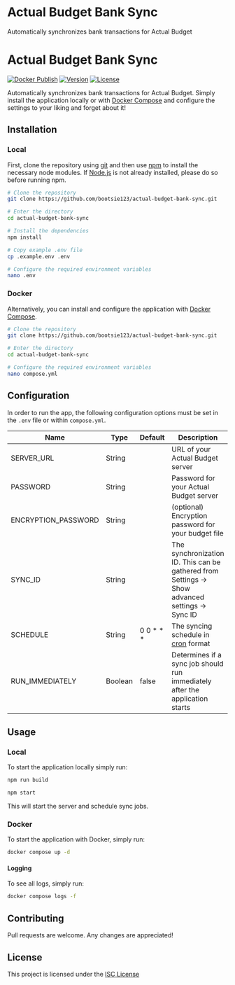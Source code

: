 # Actual Budget Bank Sync

Automatically synchronizes bank transactions for Actual Budget

# Actual Budget Bank Sync

[![Docker Publish](https://github.com/bootsie123/actual-budget-bank-sync/actions/workflows/docker-publish.yml/badge.svg)](https://github.com/bootsie123/actual-budget-bank-sync/actions/workflows/docker-publish.yml)
[![Version](https://img.shields.io/github/package-json/v/bootsie123/actual-budget-bank-sync)](https://github.com/bootsie123/actual-budget-bank-sync/blob/main/package.json)
[![License](https://img.shields.io/github/license/bootsie123/actual-budget-bank-sync)](https://github.com/bootsie123/actual-budget-bank-sync/blob/main/LICENSE)

Automatically synchronizes bank transactions for Actual Budget. Simply install the application locally or with [Docker Compose](https://docs.docker.com/compose) and configure the settings to your liking and forget about it!

## Installation

### Local

First, clone the repository using [git](https://git-scm.com/) and then use [npm](https://www.npmjs.com/) to install the necessary node modules. If [Node.js](https://nodejs.org/) is not already installed, please do so before running npm.

```bash
# Clone the repository
git clone https://github.com/bootsie123/actual-budget-bank-sync.git

# Enter the directory
cd actual-budget-bank-sync

# Install the dependencies
npm install

# Copy example .env file
cp .example.env .env

# Configure the required environment variables
nano .env
```

### Docker

Alternatively, you can install and configure the application with [Docker Compose](https://docs.docker.com/compose/).

```bash
# Clone the repository
git clone https://github.com/bootsie123/actual-budget-bank-sync.git

# Enter the directory
cd actual-budget-bank-sync

# Configure the required environment variables
nano compose.yml
```

## Configuration

In order to run the app, the following configuration options must be set in the `.env` file or within `compose.yml`.

| Name                | Type    | Default      | Description                                                                                   |
| ------------------- | ------- | ------------ | --------------------------------------------------------------------------------------------- |
| SERVER_URL          | String  |              | URL of your Actual Budget server                                                              |
| PASSWORD            | String  |              | Password for your Actual Budget server                                                        |
| ENCRYPTION_PASSWORD | String  |              | (optional) Encryption password for your budget file                                           |
| SYNC_ID             | String  |              | The synchronization ID. This can be gathered from Settings → Show advanced settings → Sync ID |
| SCHEDULE            | String  | 0 0 \* \* \* | The syncing schedule in [cron](https://en.wikipedia.org/wiki/Cron) format                     |
| RUN_IMMEDIATELY     | Boolean | false        | Determines if a sync job should run immediately after the application starts                  |

## Usage

### Local

To start the application locally simply run:

```bash
npm run build

npm start
```

This will start the server and schedule sync jobs.

### Docker

To start the application with Docker, simply run:

```bash
docker compose up -d
```

#### Logging

To see all logs, simply run:

```bash
docker compose logs -f
```

## Contributing

Pull requests are welcome. Any changes are appreciated!

## License

This project is licensed under the [ISC License](https://choosealicense.com/licenses/isc/)
